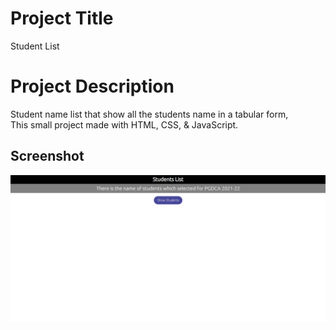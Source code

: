 # Project Title
Student List

# Project Description
Student name list that show all the students name in a tabular form,\
This small project made with HTML, CSS, & JavaScript.


## Screenshot
![App Screenshot](img/redme1.png)